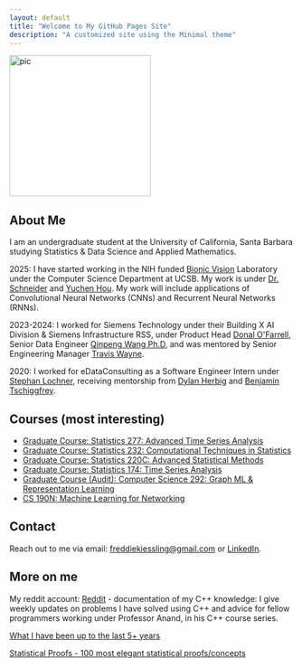 ```yaml
---
layout: default
title: "Welcome to My GitHub Pages Site"
description: "A customized site using the Minimal theme"
---
```

<img src="https://github.com/user-attachments/assets/d77eac74-6981-4dec-ae9f-01adca8e3277" alt="pic" style="width: 250px; height: auto;">



## About Me
I am an undergraduate student at the University of California, Santa Barbara studying Statistics & Data Science and Applied Mathematics.

2025: I have started working in the NIH funded [Bionic Vision](https://bionicvisionlab.org) Laboratory under the Computer Science Department at UCSB. My work is under [Dr. Schneider](https://schneidermarius.github.io) and [Yuchen Hou](https://www.linkedin.com/in/yuchen-hou-b95083205/). My work will include applications of Convolutional Neural Networks (CNNs) and Recurrent Neural Networks (RNNs). 

2023-2024: I worked for Siemens Technology under their Building X AI Division & Siemens Infrastructure RSS, under Product Head [Donal O'Farrell](https://www.linkedin.com/in/donal-ofarrell/), Senior Data Engineer [Qinpeng Wang Ph.D](https://www.linkedin.com/in/qinpeng-wang-ph-d-a7a60850/), and was mentored by Senior Engineering Manager [Travis Wayne](https://www.linkedin.com/in/traviswayne/).

2020: I worked for eDataConsulting as a Software Engineer Intern under [Stephan Lochner](https://www.linkedin.com/in/stephan-lochner/), receiving mentorship from [Dylan Herbig](https://www.linkedin.com/in/dylan-herbig/) and [Benjamin Tschiggfrey](https://www.linkedin.com/in/benjamin-tschiggfrey-a4b861158/).

## Courses (most interesting)
- [Graduate Course: Statistics 277: Advanced Time Series Analysis](Stat_277.md)
- [Graduate Course: Statistics 232: Computational Techniques in Statistics](Stats_232.md)
- [Graduate Course: Statistics 220C: Advanced Statistical Methods](Stat_220C.md)
- [Graduate Course: Statistics 174: Time Series Analysis](Stat_174.md)
- [Graduate Course (Audit): Computer Science 292: Graph ML & Representation Learning](https://github.com/freddiek4/F2024_Statisitcal_Compute_UCSB/tree/main/CS_292_Graph_Representation_Learning)
- [CS 190N: Machine Learning for Networking](cs190n.md)

## Contact
Reach out to me via email: [freddiekiessling@gmail.com](freddiekiessling@gmail.com) or [LinkedIn](https://www.linkedin.com/in/frederick-kiessling-2b86ab224/).

## More on me

My reddit account: [Reddit](https://www.reddit.com/user/Frederick_kiessling/) - documentation of my C++ knowledge: I give weekly updates on problems I have solved using C++ and advice for fellow programmers working under Professor Anand, in his C++ course series.

[What I have been up to the last 5+ years](story.md) 



[Statistical Proofs - 100 most elegant statistical proofs/concepts](statistical_proofs.md)
